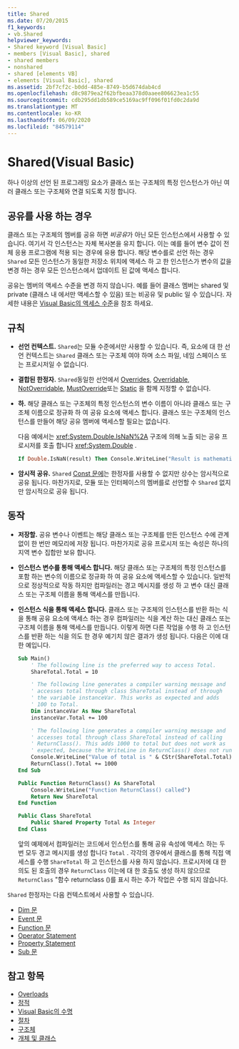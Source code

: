 ```yaml
---
title: Shared
ms.date: 07/20/2015
f1_keywords:
- vb.Shared
helpviewer_keywords:
- Shared keyword [Visual Basic]
- members [Visual Basic], shared
- shared members
- nonshared
- shared [elements VB]
- elements [Visual Basic], shared
ms.assetid: 2bf7cf2c-b0dd-485e-8749-b5d674dab4cd
ms.openlocfilehash: d8c9879ea2f62bfbeaa378d0aaee806623ea1c55
ms.sourcegitcommit: cdb295dd1db589ce5169ac9ff096f01fd0c2da9d
ms.translationtype: MT
ms.contentlocale: ko-KR
ms.lasthandoff: 06/09/2020
ms.locfileid: "84579114"
---
```

# <a name="shared-visual-basic"></a>Shared(Visual Basic)

하나 이상의 선언 된 프로그래밍 요소가 클래스 또는 구조체의 특정 인스턴스가 아닌 여러 클래스 또는 구조체와 연결 되도록 지정 합니다.

## <a name="when-to-use-shared"></a>공유를 사용 하는 경우

클래스 또는 구조체의 멤버를 공유 하면 *비공유*가 아닌 모든 인스턴스에서 사용할 수 있습니다. 여기서 각 인스턴스는 자체 복사본을 유지 합니다. 이는 예를 들어 변수 값이 전체 응용 프로그램에 적용 되는 경우에 유용 합니다. 해당 변수를로 선언 하는 경우 `Shared` 모든 인스턴스가 동일한 저장소 위치에 액세스 하 고 한 인스턴스가 변수의 값을 변경 하는 경우 모든 인스턴스에서 업데이트 된 값에 액세스 합니다.

공유는 멤버의 액세스 수준을 변경 하지 않습니다. 예를 들어 클래스 멤버는 shared 및 private (클래스 내 에서만 액세스할 수 있음) 또는 비공유 및 public 일 수 있습니다. 자세한 내용은 [Visual Basic의 액세스 수준](../../programming-guide/language-features/declared-elements/access-levels.md)을 참조 하세요.

## <a name="rules"></a>규칙

- **선언 컨텍스트.** `Shared`는 모듈 수준에서만 사용할 수 있습니다. 즉, 요소에 대 한 선언 컨텍스트는 `Shared` 클래스 또는 구조체 여야 하며 소스 파일, 네임 스페이스 또는 프로시저일 수 없습니다.

- **결합된 한정자.** `Shared`동일한 선언에서 [Overrides](overrides.md), [Overridable](overridable.md), [NotOverridable](notoverridable.md), [MustOverride](mustoverride.md)또는 [Static](static.md) 을 함께 지정할 수 없습니다.

- **하.** 해당 클래스 또는 구조체의 특정 인스턴스의 변수 이름이 아니라 클래스 또는 구조체 이름으로 정규화 하 여 공유 요소에 액세스 합니다. 클래스 또는 구조체의 인스턴스를 만들어 해당 공유 멤버에 액세스할 필요는 없습니다.

     다음 예에서는 <xref:System.Double.IsNaN%2A> 구조에 의해 노출 되는 공유 프로시저를 호출 합니다 <xref:System.Double> .

     ```vb
     If Double.IsNaN(result) Then Console.WriteLine("Result is mathematically undefined.")
     ```

- **암시적 공유.** `Shared` [Const 문에](../statements/const-statement.md)는 한정자를 사용할 수 없지만 상수는 암시적으로 공유 됩니다. 마찬가지로, 모듈 또는 인터페이스의 멤버를로 선언할 수 `Shared` 없지만 암시적으로 공유 됩니다.

## <a name="behavior"></a>동작

- **저장할.** 공유 변수나 이벤트는 해당 클래스 또는 구조체를 만든 인스턴스 수에 관계 없이 한 번만 메모리에 저장 됩니다. 마찬가지로 공유 프로시저 또는 속성은 하나의 지역 변수 집합만 보유 합니다.

- **인스턴스 변수를 통해 액세스 합니다.** 해당 클래스 또는 구조체의 특정 인스턴스를 포함 하는 변수의 이름으로 정규화 하 여 공유 요소에 액세스할 수 있습니다. 일반적으로 정상적으로 작동 하지만 컴파일러는 경고 메시지를 생성 하 고 변수 대신 클래스 또는 구조체 이름을 통해 액세스를 만듭니다.

- **인스턴스 식을 통해 액세스 합니다.** 클래스 또는 구조체의 인스턴스를 반환 하는 식을 통해 공유 요소에 액세스 하는 경우 컴파일러는 식을 계산 하는 대신 클래스 또는 구조체 이름을 통해 액세스를 만듭니다. 이렇게 하면 다른 작업을 수행 하 고 인스턴스를 반환 하는 식을 의도 한 경우 예기치 않은 결과가 생성 됩니다. 다음은 이에 대한 예입니다.
  
    ```vb
    Sub Main()
        ' The following line is the preferred way to access Total.
        ShareTotal.Total = 10

        ' The following line generates a compiler warning message and
        ' accesses total through class ShareTotal instead of through
        ' the variable instanceVar. This works as expected and adds
        ' 100 to Total.
        Dim instanceVar As New ShareTotal
        instanceVar.Total += 100

        ' The following line generates a compiler warning message and
        ' accesses total through class ShareTotal instead of calling
        ' ReturnClass(). This adds 1000 to total but does not work as
        ' expected, because the WriteLine in ReturnClass() does not run.
        Console.WriteLine("Value of total is " & CStr(ShareTotal.Total))
        ReturnClass().Total += 1000
    End Sub

    Public Function ReturnClass() As ShareTotal
        Console.WriteLine("Function ReturnClass() called")
        Return New ShareTotal
    End Function

    Public Class ShareTotal
        Public Shared Property Total As Integer
    End Class
    ```

     앞의 예제에서 컴파일러는 코드에서 인스턴스를 통해 공유 속성에 액세스 하는 두 번 모두 경고 메시지를 생성 합니다 `Total` . 각각의 경우에서 클래스를 통해 직접 액세스를 수행 `ShareTotal` 하 고 인스턴스를 사용 하지 않습니다. 프로시저에 대 한 의도 된 호출의 경우 `ReturnClass` 이는에 대 한 호출도 생성 하지 않으므로 `ReturnClass` "함수 returnclass ()를 표시 하는 추가 작업은 수행 되지 않습니다.

`Shared` 한정자는 다음 컨텍스트에서 사용할 수 있습니다.

- [Dim 문](../statements/dim-statement.md)
- [Event 문](../statements/event-statement.md)
- [Function 문](../statements/function-statement.md)
- [Operator Statement](../statements/operator-statement.md)
- [Property Statement](../statements/property-statement.md)
- [Sub 문](../statements/sub-statement.md)
  
## <a name="see-also"></a>참고 항목

- [Overloads](shadows.md)
- [정적](static.md)
- [Visual Basic의 수명](../../programming-guide/language-features/declared-elements/lifetime.md)
- [절차](../../programming-guide/language-features/procedures/index.md)
- [구조체](../../programming-guide/language-features/data-types/structures.md)
- [개체 및 클래스](../../programming-guide/language-features/objects-and-classes/index.md)
